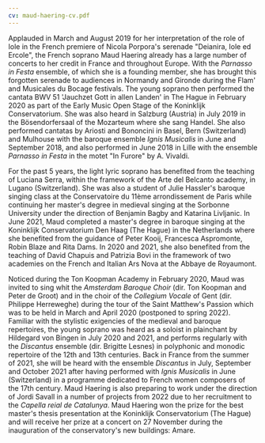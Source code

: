```yaml
---
cv: maud-haering-cv.pdf
---
```

Applauded in March and August 2019 for her interpretation of the role of Iole in the French premiere of Nicola Porpora's serenade "Deianira, Iole ed Ercole", the French soprano Maud Haering already has a large number of concerts to her credit in France and throughout Europe. With the *Parnasso in Festa* ensemble, of which she is a founding member, she has brought this forgotten serenade to audiences in Normandy and Gironde during the Flam' and Musicales du Bocage festivals. The young soprano then performed the cantata BWV 51 'Jauchzet Gott in allen Landen' in The Hague in February 2020 as part of the Early Music Open Stage of the Koninklijk Conservatorium. She was also heard in Salzburg (Austria) in July 2019 in the Bösendorfersaal of the Mozarteum where she sang Handel. She also performed cantatas by Ariosti and Bononcini in Basel, Bern (Switzerland) and Mulhouse with the baroque ensemble *Ignis Musicalis* in June and September 2018, and also performed in June 2018 in Lille with the ensemble *Parnasso in Festa* in the motet "In Furore" by A. Vivaldi.

For the past 5 years, the light lyric soprano has benefited from the teaching of Luciana Serra, within the framework of the Arte del Belcanto academy, in Lugano (Switzerland). She was also a student of Julie Hassler's baroque singing class at the Conservatoire du 11ème arrondissement de Paris while continuing her master's degree in medieval singing at the Sorbonne University under the direction of Benjamin Bagby and Katarina Livljanic. In June 2021, Maud completed a master's degree in baroque singing at the Koninklijk Conservatorium Den Haag (The Hague) in the Netherlands where she benefited from the guidance of Peter Kooij, Francesca Aspromonte, Robin Blaze and Rita Dams. In 2020 and 2021, she also benefited from the teaching of David Chapuis and Patrizia Bovi in the framework of two academies on the French and Italian Ars Nova at the Abbaye de Royaumont.

Noticed during the Ton Koopman Academy in February 2020, Maud was invited to sing whit the *Amsterdam Baroque Choir* (dir. Ton Koopman and Peter de Groot) and in the choir of the *Collegium Vocale* of Gent (dir. Philippe Herreweghe) during the tour of the Saint Matthew's Passion which was to be held in March and April 2020 (postponed to spring 2022). Familiar with the stylistic exigencies of the medieval and baroque repertoires, the young soprano was heard as a soloist in plainchant by Hildegard von Bingen in July 2020 and 2021, and performs regularly with the *Discantus* ensemble (dir. Brigitte Lesnes) in polyphonic and monodic repertoire of the 12th and 13th centuries. Back in France from the summer of 2021, she will be heard with the ensemble *Discantus* in July, September and October 2021 after having performed with *Ignis Musicalis* in June (Switzerland) in a programme dedicated to French women composers of the 17th century. Maud Haering is also preparing to work under the direction of Jordi Savall in a number of projects from 2022 due to her recruitment to the *Capella reial de Catalunya*. Maud Haering won the prize for the best master's thesis presentation at the Koninklijk Conservatorium (The Hague) and will receive her prize at a concert on 27 November during the inauguration of the conservatory's new buildings: Amare.
